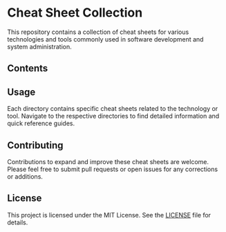 # Cheat Sheet Collection

This repository contains a collection of cheat sheets for various technologies and tools commonly used in software development and system administration.

## Contents

## Usage

Each directory contains specific cheat sheets related to the technology or tool. Navigate to the respective directories to find detailed information and quick reference guides.

## Contributing

Contributions to expand and improve these cheat sheets are welcome. Please feel free to submit pull requests or open issues for any corrections or additions.

## License

This project is licensed under the MIT License. See the [LICENSE](LICENSE) file for details.
